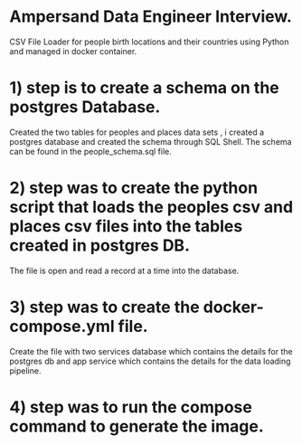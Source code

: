 # Ampersand Data Engineer Interview.
CSV File Loader for people birth locations and their countries using Python and managed in docker container.

# 1) step is to create a schema on the postgres Database.

Created the two tables for peoples and places data sets , i created a postgres database and created the schema through SQL Shell.
The schema can be found in the people_schema.sql file.

# 2) step was to create the python script that loads the peoples csv and places csv files into the tables created in postgres DB. 

The file is open and read a record at a time into the database. 

# 3) step was to create the docker-compose.yml file.

Create the file with two services database which contains the details for the postgres db and app service which contains the details for the data loading pipeline.

# 4) step was to run the compose command to generate the image.
